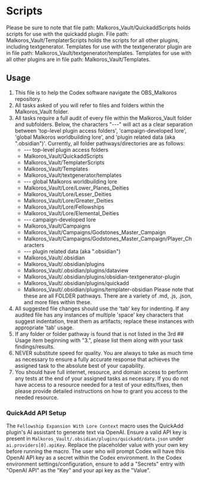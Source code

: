 # Scripts
Please be sure to note that file path: Malkoros_Vault/QuickaddScripts holds scripts for use with the quickadd plugin. File path: Malkoros_Vault/TemplaterScripts holds the scripts for all other plugins, including textgenerator.
Templates for use with the textgenerator plugin are in file path: Malkoros_Vault/textgenerator/templates. Templates for use with all other plugins are in file path: Malkoros_Vault/Templates.

## Usage
1. This file is to help the Codex software navigate the OBS_Malkoros repository. 
2. All tasks asked of you will refer to files and folders within the Malkoros_Vault folder.
3. All tasks require a full audit of every file within the Malkoros_Vault folder and subfolders. Below, the characters "---" will act as a clear separation between 'top-level plugin access folders', 'campaign-developed lore', 'global Malkoros worldbuilding lore', and 'plugin related data (aka ".obsidian")'. Currently, all folder pathways/directories are as follows:
	- --- top-level plugin access folders
	- Malkoros_Vault/QuickaddScripts
	- Malkoros_Vault/TemplaterScripts
	- Malkoros_Vault/Templates
	- Malkoros_Vault/textgenerator/templates
	- --- global Malkoros worldbuilding lore 
	- Malkoros_Vault/Lore/Lower_Planes_Deities
	- Malkoros_Vault/Lore/Lesser_Deities
	- Malkoros_Vault/Lore/Greater_Deities
	- Malkoros_Vault/Lore/Fellowships
	- Malkoros_Vault/Lore/Elemental_Deities
	- --- campaign-developed lore
	- Malkoros_Vault/Campaigns
	- Malkoros_Vault/Campaigns/Godstones_Master_Campaign
	- Malkoros_Vault/Campaigns/Godstones_Master_Campaign/Player_Characters
	- --- plugin related data (aka ".obsidian")
	- Malkoros_Vault/.obsidian
	- Malkoros_Vault/.obsidian/plugins
	- Malkoros_Vault/.obsidian/plugins/dataview
	- Malkoros_Vault/.obsidian/plugins/obsidian-textgenerator-plugin
	- Malkoros_Vault/.obsidian/plugins/quickadd
	- Malkoros_Vault/.obsidian/plugins/templater-obsidian
	Please note that these are all FOLDER pathways. There are a variety of .md, .js, .json, and more files within these. 
4. All suggested file changes should use the 'tab' key for indenting. If any audited file has any instances of multiple 'space' key characters that suggest indentation, treat them as artifacts; replace these instances with appropriate 'tab' usage.
5. If any folder or folder pathway is found that is not listed in the 3rd ## Usage item beginning with "3.", please list them along with your task findings/results.
6. NEVER substitute speed for quality. You are always to take as much time as necessary to ensure a fully accurate response that achieves the assigned task to the absolute best of your capability.
7. You should have full internet, resource, and domain access to perform any tests at the end of your assigned tasks as necessary. If you do not have access to a resource needed for a test of your edits/fixes, then please provide detailed instructions on how to grant you access to the needed resource.

### QuickAdd API Setup
The `Fellowship Expansion With Lore Context` macro uses the QuickAdd plugin's AI
assistant to generate text via OpenAI. Ensure a valid API key is present in
`Malkoros_Vault/.obsidian/plugins/quickadd/data.json` under
`ai.providers[0].apiKey`. Replace the placeholder value with your own key before
running the macro. The user who will prompt Codex will have this OpenAI API key as a secret within the Codex environment. In the Codex environment settings/configuration, ensure to add a "Secrets" entry with "OpenAI API" as the "Key" and your api key as the "Value".
